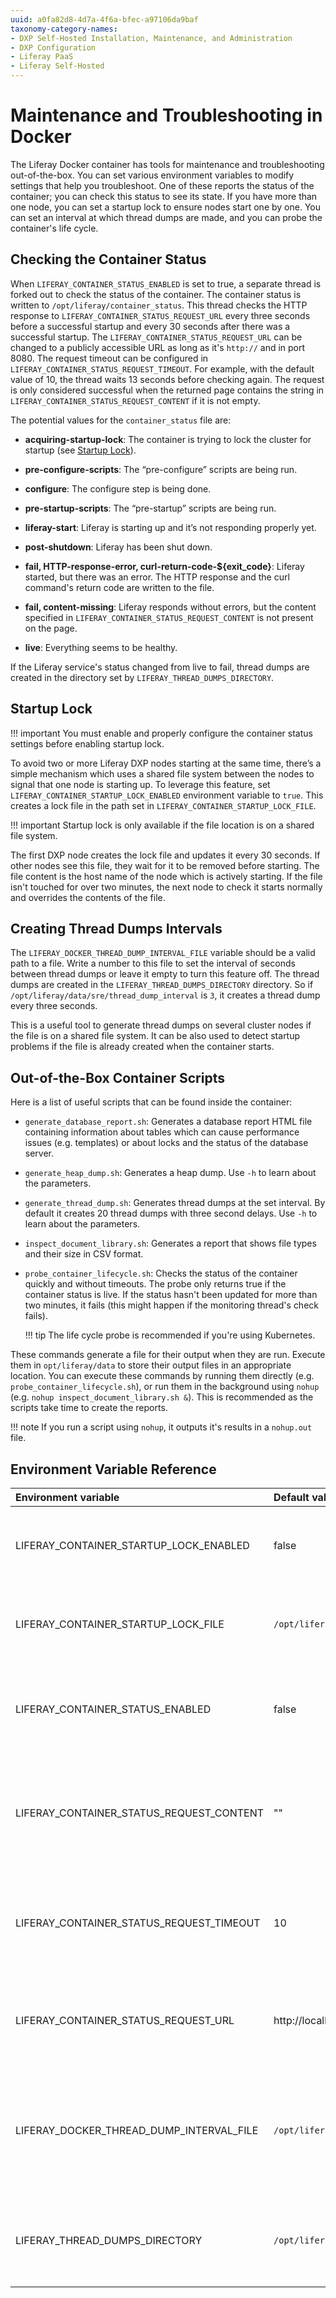 ```yaml
---
uuid: a0fa82d8-4d7a-4f6a-bfec-a97106da9baf
taxonomy-category-names:
- DXP Self-Hosted Installation, Maintenance, and Administration
- DXP Configuration
- Liferay PaaS
- Liferay Self-Hosted
---
```

# Maintenance and Troubleshooting in Docker

The Liferay Docker container has tools for maintenance and troubleshooting out-of-the-box. You can set various environment variables to modify settings that help you troubleshoot. One of these reports the status of the container; you can check this status to see its state. If you have more than one node, you can set a startup lock to ensure nodes start one by one. You can set an interval at which thread dumps are made, and you can probe the container's life cycle.

## Checking the Container Status

When `LIFERAY_CONTAINER_STATUS_ENABLED` is set to true, a separate thread is forked out to check the status of the container. The container status is written to `/opt/liferay/container_status`. This thread checks the HTTP response to `LIFERAY_CONTAINER_STATUS_REQUEST_URL` every three seconds before a successful startup and every 30 seconds after there was a successful startup. The `LIFERAY_CONTAINER_STATUS_REQUEST_URL` can be changed to a publicly accessible URL as long as it's `http://` and in port 8080. The request timeout can be configured in `LIFERAY_CONTAINER_STATUS_REQUEST_TIMEOUT`. For example, with the default value of 10, the thread waits 13 seconds before checking again. The request is only considered successful when the returned page contains the string in `LIFERAY_CONTAINER_STATUS_REQUEST_CONTENT` if it is not empty.

The potential values for the `container_status` file are:

- **acquiring-startup-lock**: The container is trying to lock the cluster for startup (see [Startup Lock](#startup-lock)).

- **pre-configure-scripts**: The “pre-configure” scripts are being run.

- **configure**: The configure step is being done.

- **pre-startup-scripts**: The “pre-startup” scripts are being run.

- **liferay-start**: Liferay is starting up and it’s not responding properly yet.

- **post-shutdown**: Liferay has been shut down.

- **fail, HTTP-response-error, curl-return-code-${exit_code}**: Liferay started, but there was an error. The HTTP response and the curl command's return code are written to the file.

- **fail, content-missing**: Liferay responds without errors, but the content specified in `LIFERAY_CONTAINER_STATUS_REQUEST_CONTENT` is not present on the page.

- **live**: Everything seems to be healthy.

If the Liferay service's status changed from live to fail, thread dumps are created in the directory set by `LIFERAY_THREAD_DUMPS_DIRECTORY`.

## Startup Lock

!!! important
    You must enable and properly configure the container status settings before enabling startup lock.

To avoid two or more Liferay DXP nodes starting at the same time, there’s a simple mechanism which uses a shared file system between the nodes to signal that one node is starting up. To leverage this feature, set `LIFERAY_CONTAINER_STARTUP_LOCK_ENABLED` environment variable to `true`. This creates a lock file in the path set in `LIFERAY_CONTAINER_STARTUP_LOCK_FILE`.

!!! important
    Startup lock is only available if the file location is on a shared file system.

The first DXP node creates the lock file and updates it every 30 seconds. If other nodes see this file, they wait for it to be removed before starting. The file content is the host name of the node which is actively starting. If the file isn't touched for over two minutes, the next node to check it starts normally and overrides the contents of the file.

## Creating Thread Dumps Intervals

The `LIFERAY_DOCKER_THREAD_DUMP_INTERVAL_FILE` variable should be a valid path to a file. Write a number to this file to set the interval of seconds between thread dumps or leave it empty to turn this feature off. The thread dumps are created in the `LIFERAY_THREAD_DUMPS_DIRECTORY` directory. So if `/opt/liferay/data/sre/thread_dump_interval` is `3`, it creates a thread dump every three seconds.

This is a useful tool to generate thread dumps on several cluster nodes if the file is on a shared file system. It can be also used to detect startup problems if the file is already created when the container starts.

## Out-of-the-Box Container Scripts

Here is a list of useful scripts that can be found inside the container:

- `generate_database_report.sh`: Generates a database report HTML file containing information about tables which can cause performance issues (e.g. templates) or about locks and the status of the database server.

- `generate_heap_dump.sh`: Generates a heap dump. Use `-h` to learn about the parameters.

- `generate_thread_dump.sh`: Generates thread dumps at the set interval. By default it creates 20 thread dumps with three second delays. Use `-h` to learn about the parameters.

- `inspect_document_library.sh`: Generates a report that shows file types and their size in CSV format. 

- `probe_container_lifecycle.sh`: Checks the status of the container quickly and without timeouts. The probe only returns true if the container status is live. If the status hasn't been updated for more than two minutes, it fails (this might happen if the monitoring thread's check fails).

  !!! tip
      The life cycle probe is recommended if you're using Kubernetes.

These commands generate a file for their output when they are run. Execute them in `opt/liferay/data` to store their output files in an appropriate location. You can execute these commands by running them directly (e.g. `probe_container_lifecycle.sh`), or run them in the background using `nohup` (e.g. `nohup inspect_document_library.sh &`). This is recommended as the scripts take time to create the reports.

!!! note
    If you run a script using `nohup`, it outputs it's results in a `nohup.out` file.

## Environment Variable Reference

 | Environment variable                     | Default value                                | Purpose                                                                              |
 |:-----------------------------------------|:---------------------------------------------|:-------------------------------------------------------------------------------------|
 | LIFERAY_CONTAINER_STARTUP_LOCK_ENABLED   | false                                        | Set to `true` to avoid two nodes starting up at the same time.                       |
 | LIFERAY_CONTAINER_STARTUP_LOCK_FILE      | `/opt/liferay/data/liferay-startup-lock`     | The location where the lock file should be created.                                  |
 | LIFERAY_CONTAINER_STATUS_ENABLED         | false                                        | Set to `true` to create a thread to continually check the container status.          |
 | LIFERAY_CONTAINER_STATUS_REQUEST_CONTENT | ""                                           | The status is only `live` if the content returned from the URL contains this string. |
 | LIFERAY_CONTAINER_STATUS_REQUEST_TIMEOUT | 10                                           | Requests wait this many seconds for a response before failing.                       |
 | LIFERAY_CONTAINER_STATUS_REQUEST_URL     | http://localhost:8080/c/portal/robots        | The thread checks the HTTP response to the URL set here.                             |
 | LIFERAY_DOCKER_THREAD_DUMP_INTERVAL_FILE | `/opt/liferay/data/sre/thread_dump_interval` | This file contains the number of seconds between each generated thread dump.         |
 | LIFERAY_THREAD_DUMPS_DIRECTORY           | `/opt/liferay/data/sre/thread_dumps`         | The location where the thread dump file should be created.                           |